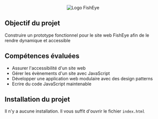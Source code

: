 <p align="center"><img src="./assets/images/logo.png" alt="Logo FishEye"></p>

## Objectif du projet

Construire un prototype fonctionnel pour le site web FishEye afin de le rendre dynamique et accessible 

## Compétences évaluées

- Assurer l'accessibilité d'un site web
- Gérer les évènements d'un site avec JavaScript
- Développer une application web modulaire avec des design patterns
- Ecrire du code JavaScript maintenable

## Installation du projet

Il n'y a aucune installation. Il vous suffit d'ouvrir le fichier `index.html`
